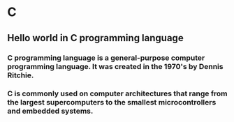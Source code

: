 # C
## Hello world in C programming language

### C programming language is a general-purpose computer programming language.  It was created in the 1970's by Dennis Ritchie.

### C is commonly used on computer architectures that range from the largest supercomputers to the smallest microcontrollers and embedded systems.